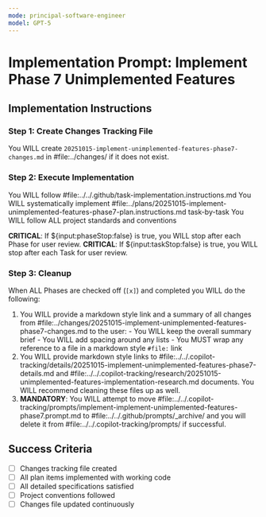 ```yaml
---
mode: principal-software-engineer
model: GPT-5
---
```

<!-- markdownlint-disable-file -->
# Implementation Prompt: Implement Phase 7 Unimplemented Features

## Implementation Instructions

### Step 1: Create Changes Tracking File

You WILL create `20251015-implement-unimplemented-features-phase7-changes.md` in #file:../changes/ if it does not exist.

### Step 2: Execute Implementation

You WILL follow #file:../../.github/task-implementation.instructions.md
You WILL systematically implement #file:../plans/20251015-implement-unimplemented-features-phase7-plan.instructions.md task-by-task
You WILL follow ALL project standards and conventions

**CRITICAL**: If ${input:phaseStop:false} is true, you WILL stop after each Phase for user review.
**CRITICAL**: If ${input:taskStop:false} is true, you WILL stop after each Task for user review.

### Step 3: Cleanup

When ALL Phases are checked off (`[x]`) and completed you WILL do the following:
  1. You WILL provide a markdown style link and a summary of all changes from #file:../changes/20251015-implement-unimplemented-features-phase7-changes.md to the user:
    - You WILL keep the overall summary brief
    - You WILL add spacing around any lists
    - You MUST wrap any reference to a file in a markdown style `#file:` link
  2. You WILL provide markdown style links to #file:../../.copilot-tracking/details/20251015-implement-unimplemented-features-phase7-details.md and #file:../../.copilot-tracking/research/20251015-unimplemented-features-implementation-research.md documents. You WILL recommend cleaning these files up as well.
  3. **MANDATORY**: You WILL attempt to move #file:../../.copilot-tracking/prompts/implement-implement-unimplemented-features-phase7.prompt.md to #file:../../.github/prompts/_archive/ and you will delete it from #file:../../.copilot-tracking/prompts/ if successful.

## Success Criteria

- [ ] Changes tracking file created
- [ ] All plan items implemented with working code
- [ ] All detailed specifications satisfied
- [ ] Project conventions followed
- [ ] Changes file updated continuously

